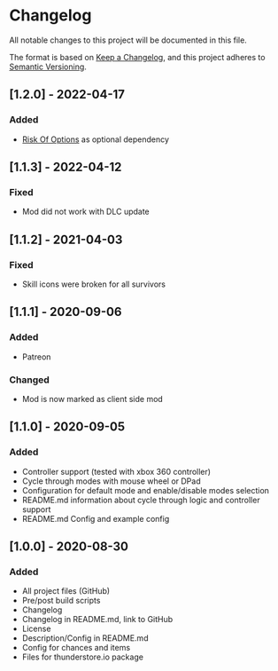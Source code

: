# Changelog

All notable changes to this project will be documented in this file.

The format is based on [Keep a Changelog](https://keepachangelog.com/en/1.0.0/),
and this project adheres to [Semantic Versioning](https://semver.org/spec/v2.0.0.html).

## [1.2.0] - 2022-04-17
### Added
-  [Risk Of Options](https://thunderstore.io/package/Rune580/Risk_Of_Options/) as optional dependency

## [1.1.3] - 2022-04-12
### Fixed
-  Mod did not work with DLC update

## [1.1.2] - 2021-04-03
### Fixed
-  Skill icons were broken for all survivors

## [1.1.1] - 2020-09-06
### Added
- Patreon

### Changed
- Mod is now marked as client side mod

## [1.1.0] - 2020-09-05
### Added
- Controller support (tested with xbox 360 controller)
- Cycle through modes with mouse wheel or DPad
- Configuration for default mode and enable/disable modes selection
- README.md information about cycle through logic and controller support
- README.md Config and example config

## [1.0.0] - 2020-08-30
### Added
- All project files (GitHub)
- Pre/post build scripts
- Changelog
- Changelog in README.md, link to GitHub
- License
- Description/Config in README.md
- Config for chances and items
- Files for thunderstore.io package
